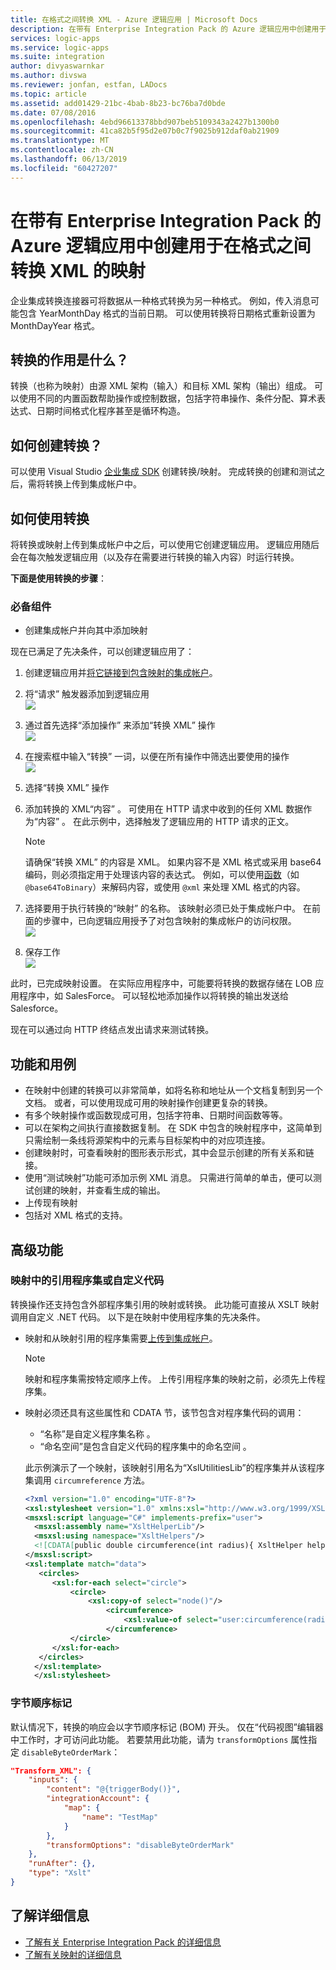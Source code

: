 ```yaml
---
title: 在格式之间转换 XML - Azure 逻辑应用 | Microsoft Docs
description: 在带有 Enterprise Integration Pack 的 Azure 逻辑应用中创建用于在格式之间转换 XML 的转换或映射
services: logic-apps
ms.service: logic-apps
ms.suite: integration
author: divyaswarnkar
ms.author: divswa
ms.reviewer: jonfan, estfan, LADocs
ms.topic: article
ms.assetid: add01429-21bc-4bab-8b23-bc76ba7d0bde
ms.date: 07/08/2016
ms.openlocfilehash: 4ebd96613378bbd907beb5109343a2427b1300b0
ms.sourcegitcommit: 41ca82b5f95d2e07b0c7f9025b912daf0ab21909
ms.translationtype: MT
ms.contentlocale: zh-CN
ms.lasthandoff: 06/13/2019
ms.locfileid: "60427207"
---
```

# <a name="create-maps-that-transform-xml-between-formats-in-azure-logic-apps-with-enterprise-integration-pack"></a>在带有 Enterprise Integration Pack 的 Azure 逻辑应用中创建用于在格式之间转换 XML 的映射

企业集成转换连接器可将数据从一种格式转换为另一种格式。 例如，传入消息可能包含 YearMonthDay 格式的当前日期。 可以使用转换将日期格式重新设置为 MonthDayYear 格式。

## <a name="what-does-a-transform-do"></a>转换的作用是什么？
转换（也称为映射）由源 XML 架构（输入）和目标 XML 架构（输出）组成。 可以使用不同的内置函数帮助操作或控制数据，包括字符串操作、条件分配、算术表达式、日期时间格式化程序甚至是循环构造。

## <a name="how-to-create-a-transform"></a>如何创建转换？
可以使用 Visual Studio [企业集成 SDK](https://aka.ms/vsmapsandschemas) 创建转换/映射。 完成转换的创建和测试之后，需将转换上传到集成帐户中。 

## <a name="how-to-use-a-transform"></a>如何使用转换
将转换或映射上传到集成帐户中之后，可以使用它创建逻辑应用。 逻辑应用随后会在每次触发逻辑应用（以及存在需要进行转换的输入内容）时运行转换。

**下面是使用转换的步骤**：

### <a name="prerequisites"></a>必备组件

* 创建集成帐户并向其中添加映射  

现在已满足了先决条件，可以创建逻辑应用了：  

1. 创建逻辑应用并[将它链接到包含映射的集成帐户](../logic-apps/logic-apps-enterprise-integration-accounts.md "了解如何将集成帐户链接到逻辑应用")。
2. 将“请求”  触发器添加到逻辑应用  
   ![](./media/logic-apps-enterprise-integration-transforms/transform-1.png)    
3. 通过首先选择“添加操作”  来添加“转换 XML”  操作   
   ![](./media/logic-apps-enterprise-integration-transforms/transform-2.png)   
4. 在搜索框中输入“转换”  一词，以便在所有操作中筛选出要使用的操作  
   ![](./media/logic-apps-enterprise-integration-transforms/transform-3.png)  
5. 选择“转换 XML”  操作   
6. 添加转换的 XML“内容”  。 可使用在 HTTP 请求中收到的任何 XML 数据作为“内容”  。 在此示例中，选择触发了逻辑应用的 HTTP 请求的正文。

   > [!NOTE]
   > 请确保“转换 XML”  的内容是 XML。 如果内容不是 XML 格式或采用 base64 编码，则必须指定用于处理该内容的表达式。 例如，可以使用[函数](logic-apps-workflow-definition-language.md#functions)（如 ```@base64ToBinary```）来解码内容，或使用 ```@xml``` 来处理 XML 格式的内容。
 

7. 选择要用于执行转换的“映射”  的名称。 该映射必须已处于集成帐户中。 在前面的步骤中，已向逻辑应用授予了对包含映射的集成帐户的访问权限。      
   ![](./media/logic-apps-enterprise-integration-transforms/transform-4.png) 
8. 保存工作  
    ![](./media/logic-apps-enterprise-integration-transforms/transform-5.png) 

此时，已完成映射设置。 在实际应用程序中，可能要将转换的数据存储在 LOB 应用程序中，如 SalesForce。 可以轻松地添加操作以将转换的输出发送给 Salesforce。 

现在可以通过向 HTTP 终结点发出请求来测试转换。  


## <a name="features-and-use-cases"></a>功能和用例
* 在映射中创建的转换可以非常简单，如将名称和地址从一个文档复制到另一个文档。 或者，可以使用现成可用的映射操作创建更复杂的转换。  
* 有多个映射操作或函数现成可用，包括字符串、日期时间函数等等。  
* 可以在架构之间执行直接数据复制。 在 SDK 中包含的映射程序中，这简单到只需绘制一条线将源架构中的元素与目标架构中的对应项连接。  
* 创建映射时，可查看映射的图形表示形式，其中会显示创建的所有关系和链接。
* 使用“测试映射”功能可添加示例 XML 消息。 只需进行简单的单击，便可以测试创建的映射，并查看生成的输出。  
* 上传现有映射  
* 包括对 XML 格式的支持。

## <a name="advanced-features"></a>高级功能

### <a name="reference-assembly-or-custom-code-from-maps"></a>映射中的引用程序集或自定义代码 
转换操作还支持包含外部程序集引用的映射或转换。 此功能可直接从 XSLT 映射调用自定义 .NET 代码。 以下是在映射中使用程序集的先决条件。

* 映射和从映射引用的程序集需要[上传到集成帐户](./logic-apps-enterprise-integration-maps.md)。 

  > [!NOTE]
  > 映射和程序集需按特定顺序上传。 上传引用程序集的映射之前，必须先上传程序集。

* 映射必须还具有这些属性和 CDATA 节，该节包含对程序集代码的调用：

    * “名称”是自定义程序集名称  。
    * “命名空间”是包含自定义代码的程序集中的命名空间  。

  此示例演示了一个映射，该映射引用名为“XslUtilitiesLib”的程序集并从该程序集调用 `circumreference` 方法。

  ```xml
  <?xml version="1.0" encoding="UTF-8"?>
  <xsl:stylesheet version="1.0" xmlns:xsl="http://www.w3.org/1999/XSL/Transform" xmlns:msxsl="urn:schemas-microsoft-com:xslt" xmlns:user="urn:my-scripts">
  <msxsl:script language="C#" implements-prefix="user">
    <msxsl:assembly name="XsltHelperLib"/>
    <msxsl:using namespace="XsltHelpers"/>
    <![CDATA[public double circumference(int radius){ XsltHelper helper = new XsltHelper(); return helper.circumference(radius); }]]>
  </msxsl:script>
  <xsl:template match="data">
     <circles>
        <xsl:for-each select="circle">
            <circle>
                <xsl:copy-of select="node()"/>
                    <circumference>
                        <xsl:value-of select="user:circumference(radius)"/>
                    </circumference>
            </circle>
        </xsl:for-each>
     </circles>
    </xsl:template>
    </xsl:stylesheet>
  ```


### <a name="byte-order-mark"></a>字节顺序标记
默认情况下，转换的响应会以字节顺序标记 (BOM) 开头。 仅在“代码视图”编辑器中工作时，才可访问此功能。 若要禁用此功能，请为 `transformOptions` 属性指定 `disableByteOrderMark`：

```json
"Transform_XML": {
    "inputs": {
        "content": "@{triggerBody()}",
        "integrationAccount": {
            "map": {
                "name": "TestMap"
            }
        },
        "transformOptions": "disableByteOrderMark"
    },
    "runAfter": {},
    "type": "Xslt"
}
```





## <a name="learn-more"></a>了解详细信息
* [了解有关 Enterprise Integration Pack 的详细信息](../logic-apps/logic-apps-enterprise-integration-overview.md "了解 Enterprise Integration Pack")  
* [了解有关映射的详细信息](../logic-apps/logic-apps-enterprise-integration-maps.md "了解企业集成映射")  

